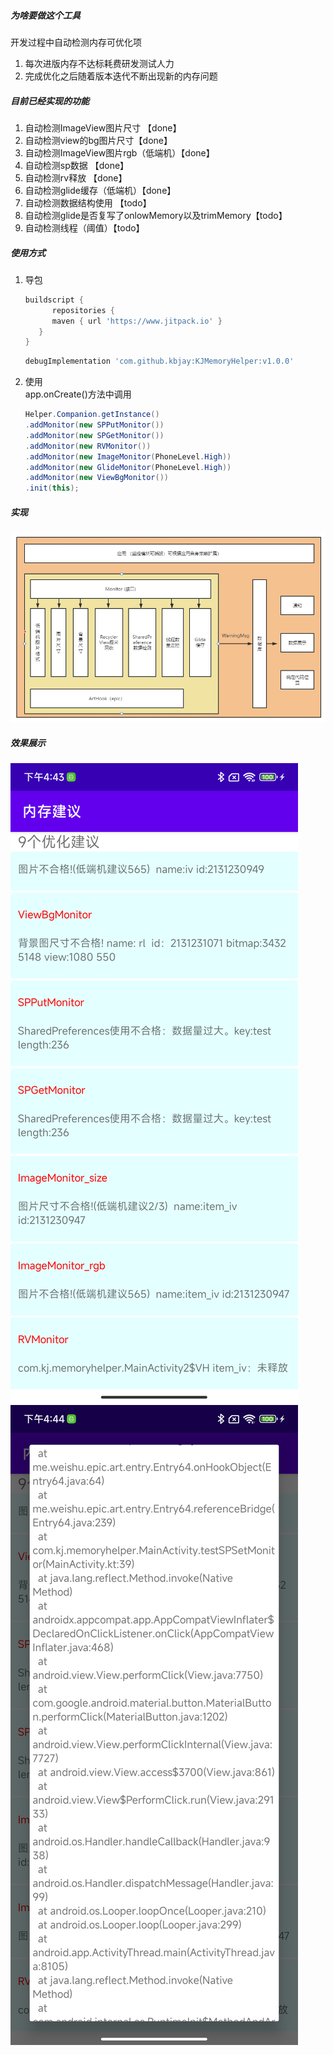 ##### 为啥要做这个工具
开发过程中自动检测内存可优化项
1. 每次进版内存不达标耗费研发测试人力
2. 完成优化之后随着版本迭代不断出现新的内存问题

##### 目前已经实现的功能
1. 自动检测ImageView图片尺寸 【done】
2. 自动检测view的bg图片尺寸【done】
3. 自动检测ImageView图片rgb（低端机）【done】
4. 自动检测sp数据 【done】
5. 自动检测rv释放 【done】
6. 自动检测glide缓存（低端机）【done】
7. 自动检测数据结构使用 【todo】
8. 自动检测glide是否复写了onlowMemory以及trimMemory【todo】
9. 自动检测线程（阈值）【todo】


##### 使用方式
1. 导包
   ```groovy
   buildscript {
         repositories {
         maven { url 'https://www.jitpack.io' }
      }
   }
   ```
   ```groovy
   debugImplementation 'com.github.kbjay:KJMemoryHelper:v1.0.0'
   ```
2. 使用  
   app.onCreate()方法中调用
   ```java
   Helper.Companion.getInstance()
   .addMonitor(new SPPutMonitor())
   .addMonitor(new SPGetMonitor())
   .addMonitor(new RVMonitor())
   .addMonitor(new ImageMonitor(PhoneLevel.High))
   .addMonitor(new GlideMonitor(PhoneLevel.High))
   .addMonitor(new ViewBgMonitor())
   .init(this);
   ```
##### 实现
![Image 效果图](https://github.com/kbjay/KJMemoryHelper/blob/master/pic/struct.jpg)

##### 效果展示
![Image 效果图](https://github.com/kbjay/KJMemoryHelper/blob/master/pic/result.png)
![Image 效果图](https://github.com/kbjay/KJMemoryHelper/blob/master/pic/detail.png)
